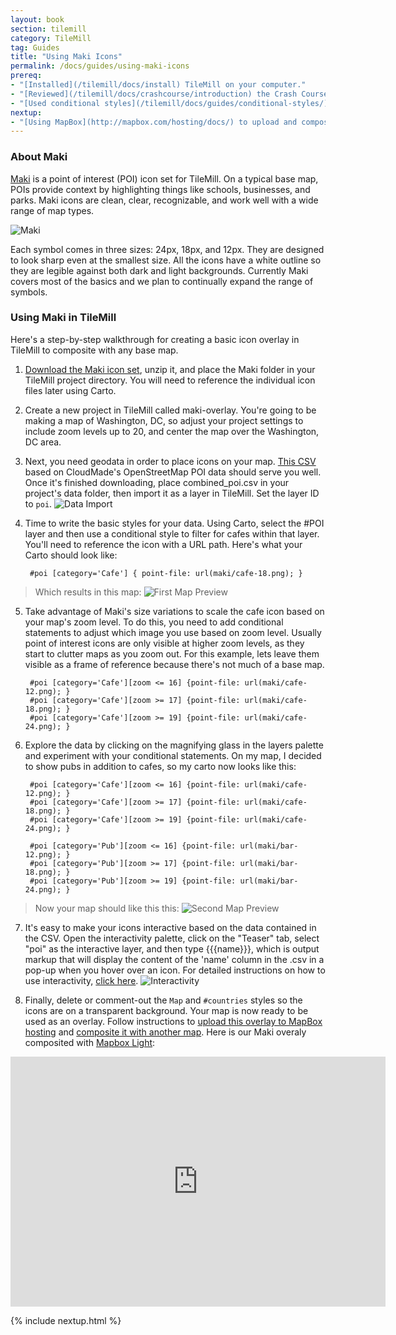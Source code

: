 ```yaml
---
layout: book
section: tilemill
category: TileMill
tag: Guides
title: "Using Maki Icons"
permalink: /docs/guides/using-maki-icons
prereq:
- "[Installed](/tilemill/docs/install) TileMill on your computer."
- "[Reviewed](/tilemill/docs/crashcourse/introduction) the Crash Course."
- "[Used conditional styles](/tilemill/docs/guides/conditional-styles/) to control the appearance of points based on data."
nextup:
- "[Using MapBox](http://mapbox.com/hosting/docs/) to upload and composite your map."
---
```




### About Maki
[Maki](http://mapbox.com/maki) is a point of interest (POI) icon set for TileMill. On a typical base map, POIs provide context by highlighting things like schools, businesses, and parks. Maki icons are clean, clear, recognizable, and work well with a wide range of map types. 

![Maki](/tilemill/assets/pages/maki-1.png)

Each symbol comes in three sizes: 24px, 18px, and 12px. They are designed to look sharp even at the smallest size. All the icons have a white outline so they are legible against both dark and light backgrounds. Currently Maki covers most of the basics and we plan to continually expand the range of symbols.

### Using Maki in TileMill

Here's a step-by-step walkthrough for creating a basic icon overlay in TileMill to composite with any base map.

1. [Download the Maki icon set](http://mapbox.com/maki/maki-icon-source/maki.zip), unzip it, and place the Maki folder in your TileMill project directory. You will need to reference the individual icon files later using Carto.

2. Create a new project in TileMill called maki-overlay. You're going to be making a map of Washington, DC, so adjust your project settings to include zoom levels up to 20, and center the map over the Washington, DC area.

3. Next, you need geodata in order to place icons on your map. [This CSV](https://github.com/mapbox/tilemill/raw/maki-docs/assets/pages/combined_poi.csv) based on CloudMade's OpenStreetMap POI data should serve you well. Once it's finished downloading, place combined_poi.csv in your project's data folder, then import it as a layer in TileMill. Set the layer ID to `poi`.
![Data Import](/tilemill/assets/pages/maki-2.png)

4. Time to write the basic styles for your data. Using Carto, select the #POI layer and then use a conditional style to filter for cafes within that layer. You'll need to reference the icon with a URL path. Here's what your Carto should look like:

        #poi [category='Cafe'] { point-file: url(maki/cafe-18.png); }

> Which results in this map:
![First Map Preview](/tilemill/assets/pages/maki-3-2.png) 

5. Take advantage of Maki's size variations to scale the cafe icon based on your map's zoom level. To do this, you need to add conditional statements to adjust which image you use based on zoom level. Usually point of interest icons are only visible at higher zoom levels, as they start to clutter maps as you zoom out. For this example, lets leave them visible as a frame of reference because there's not much of a base map.

        #poi [category='Cafe'][zoom <= 16] {point-file: url(maki/cafe-12.png); }
        #poi [category='Cafe'][zoom >= 17] {point-file: url(maki/cafe-18.png); }
        #poi [category='Cafe'][zoom >= 19] {point-file: url(maki/cafe-24.png); }

6. Explore the data by clicking on the magnifying glass in the layers palette and experiment with your conditional statements. On my map, I decided to show pubs in addition to cafes, so my carto now looks like this:

        #poi [category='Cafe'][zoom <= 16] {point-file: url(maki/cafe-12.png); }
        #poi [category='Cafe'][zoom >= 17] {point-file: url(maki/cafe-18.png); }
        #poi [category='Cafe'][zoom >= 19] {point-file: url(maki/cafe-24.png); }
    
        #poi [category='Pub'][zoom <= 16] {point-file: url(maki/bar-12.png); }
        #poi [category='Pub'][zoom >= 17] {point-file: url(maki/bar-18.png); }
        #poi [category='Pub'][zoom >= 19] {point-file: url(maki/bar-24.png); }

> Now your map should like this this: 
![Second Map Preview](/tilemill/assets/pages/maki-5-2.png)

7. It's easy to make your icons interactive based on the data contained in the CSV. Open the interactivity palette, click on the "Teaser" tab, select "poi" as the interactive layer, and then type &#123;&#123;&#123;name&#125;&#125;&#125;, which is output markup that will display the content of the 'name' column in the .csv in a pop-up when you hover over an icon. For detailed instructions on how to use interactivity, [click here](http://mapbox.com/tilemill/docs/crashcourse/tooltips/).
![Interactivity](/tilemill/assets/pages/maki-6.png)

8. Finally, delete or comment-out the `Map` and `#countries` styles so the icons are on a transparent background. Your map is now ready to be used as an overlay. Follow instructions to [upload this overlay to MapBox hosting](http://mapbox.com/hosting/uploading/) and [composite it with another map](http://mapbox.com/hosting/compositing/). Here is our Maki overaly composited with [Mapbox Light](https://tiles.mapbox.com/mapbox/map/mapbox-light):

<iframe width='600' height='400' frameBorder='0' src='http://a.tiles.mapbox.com/v3/saman.map-mpr6vgy4.html#17/38.907/-77.041'> </iframe>

{% include nextup.html %}